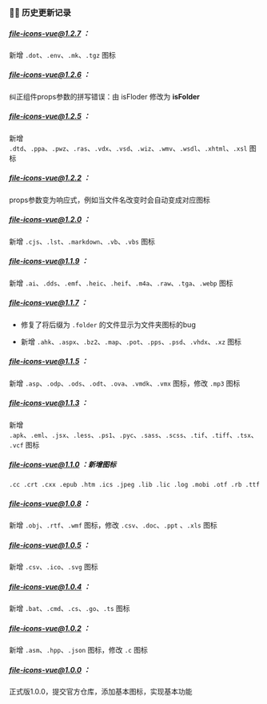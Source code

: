 ### 👨‍💻 历史更新记录

##### file-icons-vue@1.2.7 ：

新增 `.dot`、`.env`、`.mk`、`.tgz` 图标

##### file-icons-vue@1.2.6 ：

纠正组件props参数的拼写错误：由 isFloder 修改为 **isFolder**

##### file-icons-vue@1.2.5 ：

新增 `.dtd`、`.ppa`、`.pwz`、`.ras`、`.vdx`、`.vsd`、`.wiz`、`.wmv`、`.wsdl`、`.xhtml`、`.xsl` 图标

##### file-icons-vue@1.2.2 ：

props参数变为响应式，例如当文件名改变时会自动变成对应图标

##### file-icons-vue@1.2.0 ：

新增 `.cjs`、`.lst`、`.markdown`、`.vb`、`.vbs` 图标

##### file-icons-vue@1.1.9 ：

新增 `.ai`、`.dds`、`.emf`、`.heic`、`.heif`、`.m4a`、`.raw`、`.tga`、`.webp` 图标

##### file-icons-vue@1.1.7 ：

- 修复了将后缀为 `.folder` 的文件显示为文件夹图标的bug

- 新增 `.ahk`、`.aspx`、`.bz2`、`.map`、`.pot`、`.pps`、`.psd`、`.vhdx`、`.xz` 图标

##### file-icons-vue@1.1.5 ：

新增 `.asp`、`.odp`、`.ods`、`.odt`、`.ova`、`.vmdk`、`.vmx` 图标，修改 `.mp3` 图标

##### file-icons-vue@1.1.3 ：

新增 `.apk`、`.eml`、`.jsx`、`.less`、`.ps1`、`.pyc`、`.sass`、`.scss`、`.tif`、`.tiff`、`.tsx`、`.vcf` 图标

##### file-icons-vue@1.1.0 ：新增图标

```markdown
.cc .crt .cxx .epub .htm .ics .jpeg .lib .lic .log .mobi .otf .rb .ttf
```

##### file-icons-vue@1.0.8 ：

新增 `.obj`、`.rtf`、`.wmf` 图标，修改 `.csv`、`.doc`、`.ppt` 、`.xls` 图标

##### file-icons-vue@1.0.5 ：

新增 `.csv`、`.ico`、`.svg` 图标

##### file-icons-vue@1.0.4 ：

新增 `.bat`、`.cmd`、`.cs`、`.go`、`.ts` 图标

##### file-icons-vue@1.0.2 ：

新增 `.asm`、`.hpp`、`.json` 图标，修改 `.c` 图标

##### file-icons-vue@1.0.0 ：

正式版1.0.0，提交官方仓库，添加基本图标，实现基本功能
